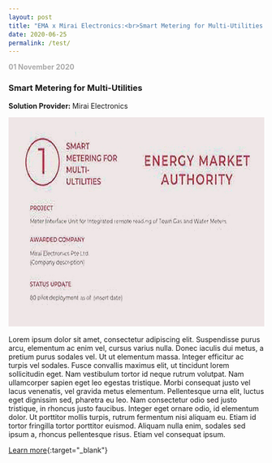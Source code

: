 ```yaml
---
layout: post
title: "EMA x Mirai Electronics:<br>Smart Metering for Multi-Utilities [Progress Update]"
date: 2020-06-25
permalink: /test/
---
```

<font color="#a9a9a9"><b>01 November 2020</b></font>
<h3>Smart Metering for Multi-Utilities</h3>
<p><b>Solution Provider: </b>Mirai Electronics</b></p>
<a href="https://www.openinnovationnetwork.sg">
<img src="/images/progress-update.jpg" alt="1" style="width:700px;height:412px;">
</a><br>

Lorem ipsum dolor sit amet, consectetur adipiscing elit. Suspendisse purus arcu, elementum ac enim vel, cursus varius nulla. Donec iaculis dui metus, a pretium purus sodales vel. Ut ut elementum massa. Integer efficitur ac turpis vel sodales. Fusce convallis maximus elit, ut tincidunt lorem sollicitudin eget. Nam vestibulum tortor id neque rutrum volutpat. Nam ullamcorper sapien eget leo egestas tristique. Morbi consequat justo vel lacus venenatis, vel gravida metus elementum. Pellentesque urna elit, luctus eget dignissim sed, pharetra eu leo. Nam consectetur odio sed justo tristique, in rhoncus justo faucibus. Integer eget ornare odio, id elementum dolor. Ut porttitor mollis turpis, rutrum fermentum nisi aliquam eu. Etiam id tortor fringilla tortor porttitor euismod. Aliquam nulla enim, sodales sed ipsum a, rhoncus pellentesque risus. Etiam vel consequat ipsum.

</p>

[Learn more](https://www.openinnovationnetwork.sg){:target="_blank"}
